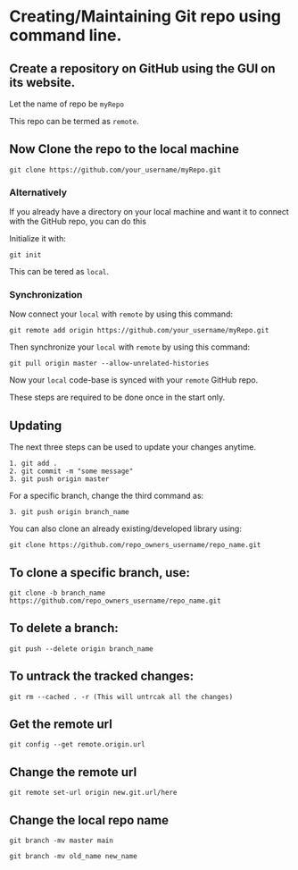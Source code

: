 # Creating/Maintaining Git repo using command line.

## Create a repository on GitHub using the GUI on its website.

Let the name of repo be ```myRepo```

This repo can be termed as ```remote```.

## Now Clone the repo to the local machine

```
git clone https://github.com/your_username/myRepo.git
```

### Alternatively

If you already have a directory on your local machine and want it to connect with the GitHub repo, you can do this

Initialize it with:

```
git init
```

This can be tered as ```local```.

### Synchronization

Now connect your ```local``` with ```remote``` by using this command:

```
git remote add origin https://github.com/your_username/myRepo.git
```

Then synchronize your ```local``` with ```remote``` by using this command:

```
git pull origin master --allow-unrelated-histories
```

Now your ```local``` code-base is synced with your ```remote``` GitHub repo.

These steps are required to be done once in the start only.

## Updating

The next three steps can be used to update your changes anytime.

    1. git add .
    2. git commit -m "some message"
    3. git push origin master

For a specific branch, change the third command as:

    3. git push origin branch_name

You can also clone an already existing/developed library using:

```
git clone https://github.com/repo_owners_username/repo_name.git
```

## To clone a specific branch, use:

```
git clone -b branch_name https://github.com/repo_owners_username/repo_name.git
```

## To delete a branch:

```
git push --delete origin branch_name
```

## To untrack the tracked changes:

```
git rm --cached . -r (This will untrcak all the changes)
```

## Get the remote url

```
git config --get remote.origin.url
```

## Change the remote url

```
git remote set-url origin new.git.url/here
```

## Change the local repo name

```
git branch -mv master main
    
git branch -mv old_name new_name
```
